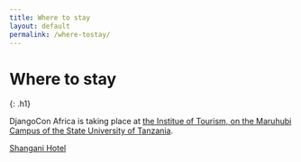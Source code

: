 ```yaml
---
title: Where to stay
layout: default
permalink: /where-tostay/
---
```


# Where to stay
{: .h1}

DjangoCon Africa is taking place at [the Institue of Tourism, on the Maruhubi Campus of the State University of Tanzania](https://goo.gl/maps/a1855ajndWzEWavP9).


[Shangani Hotel](https://www.shanganihotelznz.com)
